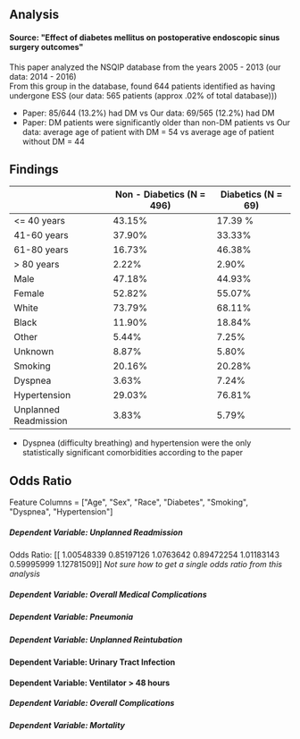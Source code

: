 ## Analysis
#### Source: "Effect of diabetes mellitus on postoperative endoscopic sinus surgery outcomes"  
This paper analyzed the NSQIP database from the years 2005 - 2013 (our data: 2014 - 2016)  
From this group in the database, found 644 patients identified as having undergone ESS  (our data: 565 patients (approx .02% of total database)))
- Paper: 85/644 (13.2%) had DM vs Our data: 69/565 (12.2%) had DM 
- Paper: DM patients were significantly older than non-DM patients vs Our data: average age of patient with DM = 54 vs average age of patient without DM = 44
## Findings
|   | Non - Diabetics (N = 496) | Diabetics (N = 69) |
| ------------- | ------------- | ------------- |
| <= 40 years  | 43.15%  | 17.39 % |
| 41-60 years  | 37.90%  | 33.33% |
| 61-80 years  | 16.73%  | 46.38% |
| > 80 years   | 2.22%   | 2.90%  |
| Male | 47.18% | 44.93% |
| Female | 52.82% | 55.07% |
| White | 73.79% | 68.11% |
| Black | 11.90% | 18.84% |
| Other | 5.44% | 7.25% |
| Unknown | 8.87% | 5.80% |
| Smoking | 20.16% | 20.28% |
| Dyspnea | 3.63% | 7.24% |
| Hypertension | 29.03% | 76.81% |
| Unplanned Readmission | 3.83% | 5.79% |  

- Dyspnea (difficulty breathing) and hypertension were the only statistically significant comorbidities according to the paper

## Odds Ratio
Feature Columns = ["Age", "Sex", "Race", "Diabetes", "Smoking", "Dyspnea", "Hypertension"]

##### Dependent Variable: Unplanned Readmission
Odds Ratio: 
[[ 1.00548339  0.85197126  1.0763642   0.89472254  1.01183143  0.59995999
   1.12781509]]
*Not sure how to get a single odds ratio from this analysis*

##### Dependent Variable: Overall Medical Complications

##### Dependent Variable: Pneumonia

##### Dependent Variable: Unplanned Reintubation

#### Dependent Variable: Urinary Tract Infection

#### Dependent Variable: Ventilator > 48 hours

##### Dependent Variable: Overall Complications

##### Dependent Variable: Mortality






